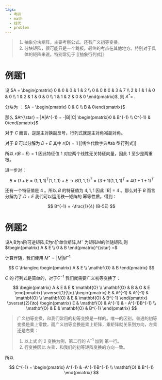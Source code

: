 ```yaml
---
tags:
  - 考研
  - math
  - 线代
  - problem
---
```


> 1. 抽象分块矩阵，主要考察公式。还有广义初等变换。 
> 2. 分块矩阵，很可能只是一个跳板，最终的考点在其他地方。特别对于具体的矩阵来说。特别常见于 [[抽象行列式]]

# 例题1
设 $A = \begin{pmatrix} 0 & 0 & 0 & 1 & 2 \\ 0 & 0 & 0 & 3 & 7 \\ 2 & 1 & 1 & 0 & 0 \\ 1 & 2 & 1 & 0 & 0 \\ 1 & 1 & 2 & 0 & 0 \end{pmatrix}$, 则 $A^* =$ .

分块为 ： $A = \begin{pmatrix} 0 & C \\ B & 0\end{pmatrix}$ 

那么 $A^{\star} = |A|A^{-1} = -|B||C| \begin{pmatrix}0 & B^{-1} \\ C^{-1} & 0\end{pmatrix}$ 

对于 $C$ 而言，逆是主对换副反号，行列式就是主对角减副对角。 

对于 $B$ 可以分解为 $D + E$ 其中 $r(D) = 1$   [[线性代数字典#ab 型行列式]]

所以 $r(B-E) = 1$ 因此特征值 $1$ 对应两个线性无关特征向量，因此 $1$ 至少是两重根。

进一步对：

$$
B = D+E = (1,1,1)^{T}(1,1,1) + E \to B(1,1,1)^{T} = (3+1)(1,1,1)^{T} = 4(1+1+1)^{T}
$$

还有一个特征值是 $4$ 。所以 $B$ 的特征值为 $4,1,1$ 因此 $|B| = 4$ 。那么对于 $B$ 而言 分解为了 $D+E$ 我们可以运用秩一矩阵的 幂等性质，得到：

$$
B^{-1} = -\frac{1}{4} (B-5E)
$$

# 例题2

设A,B为n阶可逆矩阵,E为n阶单位矩阵,$M^{\star}$ 为矩阵M的伴随矩阵,则$\begin{pmatrix} A & E \\ 0 & B \end{pmatrix}^{\star} =$

计算伴随，我们使用 $M^{\star} = |M|M^{-1}$ 

$$
C \triangleq \begin{pmatrix}
A & E \\
\mathbf{O} & B
\end{pmatrix}
$$

$C$ 的 行列式是简单的，对于$C^{-1}$ 我们就需要广义初等变换了：

$$
\begin{pmatrix}
A & E & E & \mathbf{O} \\
\mathbf{O}  & B & O & E
\end{pmatrix} \overset{1}{\to} 
\begin{pmatrix}
E & A^{-1} & A^{-1}  & \mathbf{O} \\
\mathbf{O} & E & \mathbf{O} & B^{-1}
\end{pmatrix} \overset{2}{\to} 
\begin{pmatrix}
E & \mathbf{O} & A^{-1} & - A^{-1}B^{-1} \\
\mathbf{O} & E & \mathbf{O} & B^{-1}
\end{pmatrix}
$$

> 广义初等变换，和我们常用的初等变换是一样的。唯一的区别，普通的初等变换是乘上常数，而广义初等变换是乘上矩阵，乘矩阵就关系到方向，左乘还是右乘：
> 1. 以上式 的 2 变换为例，第二行的 $A^{-1}$ 加到 第一行。
> 2. 行变换因此 左乘，和我们的初等矩阵变换的方向一致。

所以

$$
C^{-1} = \begin{pmatrix}
A^{-1} & -A^{-1}B^{-1}  \\
\mathbf{O} & B^{-1}
\end{pmatrix}
$$

